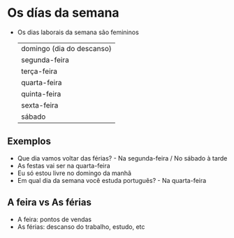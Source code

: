 # Os días da semana

* Os dias laborais da semana são femininos

  ||
  | -- |
  | domingo (dia do descanso)  |
  | segunda-feira              |
  | terça-feira                |
  | quarta-feira               |
  | quinta-feira               |
  | sexta-feira                |
  | sábado                     |

## Exemplos

* Que dia vamos voltar das férias? - Na segunda-feira / No sábado à tarde
* As festas vai ser na quarta-feira
* Eu só estou livre no domingo da manhã
* Em qual dia da semana você estuda português? - Na quarta-feira

## A feira vs As férias

* A feira: pontos de vendas
* As férias: descanso do trabalho, estudo, etc

